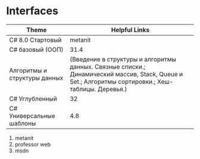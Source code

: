 # Interfaces

|Theme|Helpful Links|
|---|---|
|C# 8.0 Стартовый|metanit|
|C# базовый (ООП)|31.4|
|Алгоритмы и структуры данных|(Введение в структуры и алгоритмы данных. Связные списки.;  Динамический массив, Stack, Queue и Set.; Алгоритмы сортировки.; Хеш-таблицы. Деревья.)|
|C# Углубленный|32|
|C# Универсальные шаблоны|4.8|



1. metanit
2. professor web
3. msdn